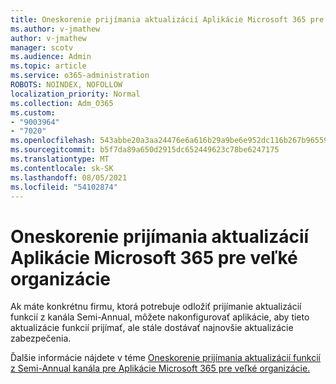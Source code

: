 ```yaml
---
title: Oneskorenie prijímania aktualizácií Aplikácie Microsoft 365 pre veľké organizácie
ms.author: v-jmathew
author: v-jmathew
manager: scotv
ms.audience: Admin
ms.topic: article
ms.service: o365-administration
ROBOTS: NOINDEX, NOFOLLOW
localization_priority: Normal
ms.collection: Adm_O365
ms.custom:
- "9003964"
- "7020"
ms.openlocfilehash: 543abbe20a3aa24476e6a616b29a9be6e952dc116b267b965597006d9413e02c
ms.sourcegitcommit: b5f7da89a650d2915dc652449623c78be6247175
ms.translationtype: MT
ms.contentlocale: sk-SK
ms.lasthandoff: 08/05/2021
ms.locfileid: "54102874"
---
```

# <a name="delay-receiving-updates-to-microsoft-365-apps-for-enterprise"></a>Oneskorenie prijímania aktualizácií Aplikácie Microsoft 365 pre veľké organizácie

Ak máte konkrétnu firmu, ktorá potrebuje odložiť prijímanie aktualizácií funkcií z kanála Semi-Annual, môžete nakonfigurovať aplikácie, aby tieto aktualizácie funkcií prijímať, ale stále dostávať najnovšie aktualizácie zabezpečenia.

Ďalšie informácie nájdete v téme [Oneskorenie prijímania aktualizácií funkcií z Semi-Annual kanála pre Aplikácie Microsoft 365 pre veľké organizácie.](https://go.microsoft.com/fwlink/?linkid=2109533)
